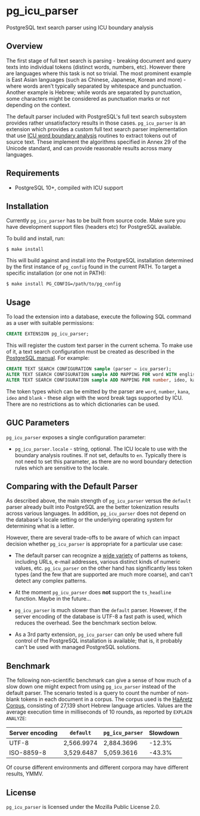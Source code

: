 # pg_icu_parser
PostgreSQL text search parser using ICU boundary analysis

## Overview

The first stage of full text search is parsing - breaking document and query texts into individual tokens (distinct words, numbers, etc). However there are languages where this task is not so trivial. The most prominent example is East Asian languages (such as Chinese, Japanese, Korean and more) - where words aren't typically separated by whitespace and punctuation. Another example is Hebrew; while words are separated by punctuation, some characters might be considered as punctuation marks or not depending on the context.

The default parser included with PostgreSQL's full text search subsystem provides rather unsatisfactory results in those cases. `pg_icu_parser` is an extension which provides a custom full text search parser implementation that use [ICU word boundary analysis](https://unicode-org.github.io/icu/userguide/boundaryanalysis/#word-boundary) routines to extract tokens out of source text. These implement the algorithms specified in Annex 29 of the Unicode standard, and can provide reasonable results across many languages.

## Requirements

* PostgreSQL 10+, compiled with ICU support

## Installation

Currently `pg_icu_parser` has to be built from source code. Make sure you have development support files (headers etc) for PostgreSQL available.

To build and install, run:
```
$ make install
```

This will build against and install into the PostgreSQL installation determined by the first instance of `pg_config` found in the current PATH. To target a specific installation (or one not in PATH):

```
$ make install PG_CONFIG=/path/to/pg_config
```

## Usage

To load the extension into a database, execute the following SQL command as a user with suitable permissions:

```sql
CREATE EXTENSION pg_icu_parser;
```

This will register the custom text parser in the current schema. To make use of it, a text search configuration must be created as described in the [PostgreSQL manual](https://www.postgresql.org/docs/current/textsearch-configuration.html). For example:

```sql
CREATE TEXT SEARCH CONFIGURATION sample (parser = icu_parser);
ALTER TEXT SEARCH CONFIGURATION sample ADD MAPPING FOR word WITH english_stem;
ALTER TEXT SEARCH CONFIGURATION sample ADD MAPPING FOR number, ideo, kana WITH simple;
```

The token types which can be emitted by the parser are `word`, `number`, `kana`, `ideo` and `blank` - these align with the word break tags supported by ICU. There are no restrictions as to which dictionaries can be used.

## GUC Parameters

`pg_icu_parser` exposes a single configuration parameter:

* `pg_icu_parser.locale` - string, optional. The ICU locale to use with the boundary analysis routines. If not set, defaults to `en`. Typically there is not need to set this parameter, as there are no word boundary detection rules which are sensitive to the locale.

## Comparing with the Default Parser

As described above, the main strength of `pg_icu_parser` versus the `default` parser already built into PostgreSQL are the better tokenization results across various languages. In addition, `pg_icu_parser` does not depend on the database's locale setting or the underlying operating system for determining what is a letter.

However, there are several trade-offs to be aware of which can impact decision whether `pg_icu_parser` is appropriate for a particular use case:

* The default parser can recognize a [wide variety](https://www.postgresql.org/docs/current/textsearch-parsers.html) of patterns as tokens, including URLs, e-mail addresses, various distinct kinds of numeric values, etc. `pg_icu_parser` on the other hand has significantly less token types (and the few that are supported are much more coarse), and can't detect any complex patterns.

* At the moment `pg_icu_parser` does **not** support the `ts_headline` function. Maybe in the future...

* `pg_icu_parser` is much slower than the `default` parser. However, if the server encoding of the database is UTF-8 a fast path is used, which reduces the overhead. See the benchmark section below.

* As a 3rd party extension, `pg_icu_parser` can only be used where full control of the PostgreSQL installation is available; that is, it probably can't be used with managed PostgreSQL solutions.

## Benchmark

The following non-scientific benchmark can give a sense of how much of a slow down one might expect from using `pg_icu_parser` instead of the default parser. The scenario tested is a query to count the number of non-blank tokens in each document in a corpus. The corpus used is the [HaAretz Corpus](https://mila.cs.technion.ac.il/eng/resources_corpora_haaretz.html), consisting of 27,139 short Hebrew language articles. Values are the average execution time in milliseconds of 10 rounds, as reported by `EXPLAIN ANALYZE`:

| Server encoding | `default`  | `pg_icu_parser` | Slowdown |
|-----------------|------------|-----------------|----------|
| UTF-8           | 2,566.9974 | 2,884.3696      | -12.3%   |
| ISO-8859-8      | 3,529.6487 | 5,059.3616      | -43.3%   |

Of course different environments and different corpora may have different results, YMMV.

## License

`pg_icu_parser` is licensed under the Mozilla Public License 2.0.

